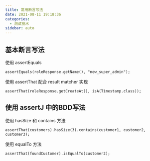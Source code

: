 ```yaml
---
title: 常用断言写法
date: 2021-08-11 19:18:36
categories:
  - 测试技术
sidebar: auto
---
```



## 基本断言写法

使用 assertEquals

```
assertEquals(roleResponse.getName(), "new_super_admin");
```

使用 assertThat 配合 result matcher 实现
```
assertThat(roleResponse.getCreateAt(), isA(Timestamp.class));
```

## 使用 assertJ 中的BDD写法

使用 hasSize 和 contains 方法
```
assertThat(customers).hasSize(3).contains(customer1, customer2, customer3);
```

使用 equalTo 方法

```
assertThat(foundCustomer).isEqualTo(customer2);

```
